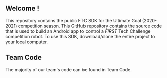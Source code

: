 ## Welcome !

This repository contains the public FTC SDK for the Ultimate Goal (2020-2021) competition season.
This GitHub repository contains the source code that is used to build an Android app to control a *FIRST* Tech Challenge competition robot.  To use this SDK, download/clone the entire project to your local computer.

## Team Code
The majority of our team's code can be found in Team Code.
